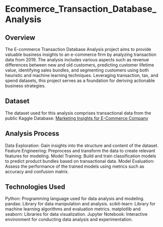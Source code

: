 # Ecommerce_Transaction_Database_Analysis

## Overview
The E-commerce Transaction Database Analysis project aims to provide valuable business insights to an e-commerce firm by analyzing transaction data from 2019. The analysis includes various aspects such as revenue differences between new and old customers, predicting customer lifetime value, identifying sales bundles, and segmenting customers using both heuristic and machine learning techniques. Leveraging transaction, tax, and spend datasets, this project serves as a foundation for deriving actionable business strategies.

## Dataset
The dataset used for this analysis comprises transactional data from the public Kaggle Database: [Marketing Insights for E-Commerce Company](https://www.kaggle.com/datasets/rishikumarrajvansh/marketing-insights-for-e-commerce-company)

## Analysis Process
Data Exploration: Gain insights into the structure and content of the dataset.
Feature Engineering: Preprocess and transform the data to create relevant features for modeling.
Model Training: Build and train classification models to predict product bundles based on transactional data.
Model Evaluation: Assess the performance of the trained models using metrics such as accuracy and confusion matrix.

## Technologies Used
Python: Programming language used for data analysis and modeling.
pandas: Library for data manipulation and analysis.
scikit-learn: Library for machine learning algorithms and evaluation metrics.
matplotlib and seaborn: Libraries for data visualization.
Jupyter Notebook: Interactive environment for conducting data analysis and experimentation.
